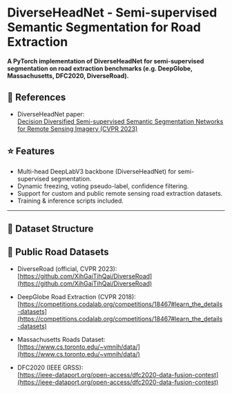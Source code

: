 # DiverseHeadNet - Semi-supervised Semantic Segmentation for Road Extraction

**A PyTorch implementation of DiverseHeadNet for semi-supervised segmentation on road extraction benchmarks (e.g. DeepGlobe, Massachusetts, DFC2020, DiverseRoad).**
## 📝 References

- DiverseHeadNet paper:  
  [Decision Diversified Semi-supervised Semantic Segmentation Networks for Remote Sensing Imagery (CVPR 2023)](https://arxiv.org/abs/2311.13716)

## ⭐️ Features

- Multi-head DeepLabV3 backbone (DiverseHeadNet) for semi-supervised segmentation.
- Dynamic freezing, voting pseudo-label, confidence filtering.
- Support for custom and public remote sensing road extraction datasets.
- Training & inference scripts included.

---

## 📂 Dataset Structure
## 📂 Public Road Datasets

- DiverseRoad (official, CVPR 2023):  
  [https://github.com/XihGaiTihQai/DiverseRoad](https://github.com/XihGaiTihQai/DiverseRoad)

- DeepGlobe Road Extraction (CVPR 2018):  
  [https://competitions.codalab.org/competitions/18467#learn_the_details-datasets](https://competitions.codalab.org/competitions/18467#learn_the_details-datasets)

- Massachusetts Roads Dataset:  
  [https://www.cs.toronto.edu/~vmnih/data/](https://www.cs.toronto.edu/~vmnih/data/)

- DFC2020 (IEEE GRSS):  
  [https://ieee-dataport.org/open-access/dfc2020-data-fusion-contest](https://ieee-dataport.org/open-access/dfc2020-data-fusion-contest)


